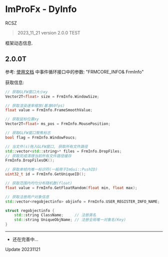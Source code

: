 # ImProFx - DyInfo
RCSZ

> 2023_11_21 version 2.0.0 TEST

框架动态信息.

## 2.0.0T
参考: [使用文档](improfx_usage.md) 中事件循环接口中的参数: "FRMCORE_INFO& FrmInfo"

获取信息:
```cpp
// 获取GLFW窗口大小xy
Vector2T<float> size = FrmInfo.WindowSize;

// 获取渲染速率缩放(基准60fps)
float value = FrmInfo.FrameSmoothValue;

// 获取鼠标位置xy
Vector2T<float> ms_pos = FrmInfo.MousePosition;

// 获取GLFW窗口聚焦标志
bool flag = FrmInfo.WindowFoucs;

// 当文件(s)拖入GLFW窗口, 获取所有文件路径
std::vector<std::string>* files = FrmInfo.DropFiles;
// 获取完成清理当前所有文件路径缓存
FrmInfo.DropFilesOK();

// 获取单帧内唯一标识符(一般用于ImGui::PushID)
uint32_t id = FrmInfo.GetUniqueID();

// 获取范围内均匀分布随机数(float)
float value = FrmInfo.GetFloatRandom(float min, float max);

// 获取注册用户对象信息
std::vector<regobjectinfo> objinfo = FrmInfo.USER_REGISTER_INFO_NAME;

struct regobjectinfo {
	std::string ClassName;     // 注册类名
	std::string UniqueObjName; // 注册全局唯一对象名(Key)
}
```

---

- 还在完善中...

Update 20231121